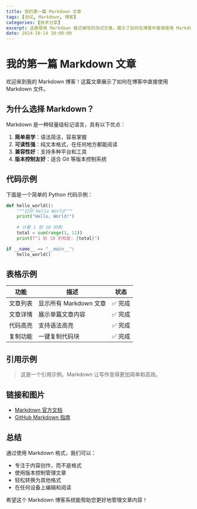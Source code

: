 ```yaml
---
title: 我的第一篇 Markdown 文章
tags: [测试, Markdown, 博客]
categories: [技术分享]
excerpt: 这是使用 Markdown 格式编写的测试文章，展示了如何在博客中直接使用 Markdown 文件。
date: 2024-10-14 10:00:00
---
```


# 我的第一篇 Markdown 文章

欢迎来到我的 Markdown 博客！这篇文章展示了如何在博客中直接使用 Markdown 文件。

## 为什么选择 Markdown？

Markdown 是一种轻量级标记语言，具有以下优点：

1. **简单易学**：语法简洁，容易掌握
2. **可读性强**：纯文本格式，在任何地方都能阅读
3. **兼容性好**：支持多种平台和工具
4. **版本控制友好**：适合 Git 等版本控制系统

## 代码示例

下面是一个简单的 Python 代码示例：

```python
def hello_world():
    """打印 Hello World"""
    print("Hello, World!")
    
    # 计算 1 到 10 的和
    total = sum(range(1, 11))
    print(f"1 到 10 的和是: {total}")

if __name__ == "__main__":
    hello_world()
```

## 表格示例

| 功能 | 描述 | 状态 |
|------|------|------|
| 文章列表 | 显示所有 Markdown 文章 | ✅ 完成 |
| 文章详情 | 展示单篇文章内容 | ✅ 完成 |
| 代码高亮 | 支持语法高亮 | ✅ 完成 |
| 复制功能 | 一键复制代码块 | ✅ 完成 |

## 引用示例

> 这是一个引用示例。Markdown 让写作变得更加简单和高效。

## 链接和图片

- [Markdown 官方文档](https://daringfireball.net/projects/markdown/)
- [GitHub Markdown 指南](https://guides.github.com/features/mastering-markdown/)

## 总结

通过使用 Markdown 格式，我们可以：

- 专注于内容创作，而不是格式
- 使用版本控制管理文章
- 轻松转换为其他格式
- 在任何设备上编辑和阅读

希望这个 Markdown 博客系统能帮助您更好地管理文章内容！
